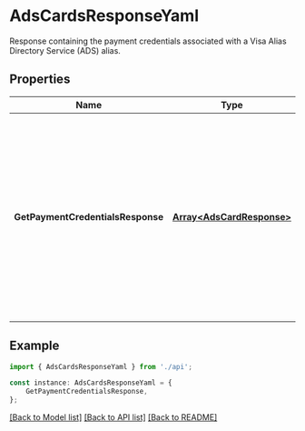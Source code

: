 # AdsCardsResponseYaml

Response containing the payment credentials associated with a Visa Alias Directory Service (ADS) alias.

## Properties

Name | Type | Description | Notes
------------ | ------------- | ------------- | -------------
**GetPaymentCredentialsResponse** | [**Array&lt;AdsCardResponse&gt;**](AdsCardResponse.md) | Response containing the payment credentials associated with a Visa Alias.  This array is returned if the Visa Alias exists and one or more payment credentials are linked to it. | [optional] [default to undefined]

## Example

```typescript
import { AdsCardsResponseYaml } from './api';

const instance: AdsCardsResponseYaml = {
    GetPaymentCredentialsResponse,
};
```

[[Back to Model list]](../README.md#documentation-for-models) [[Back to API list]](../README.md#documentation-for-api-endpoints) [[Back to README]](../README.md)
